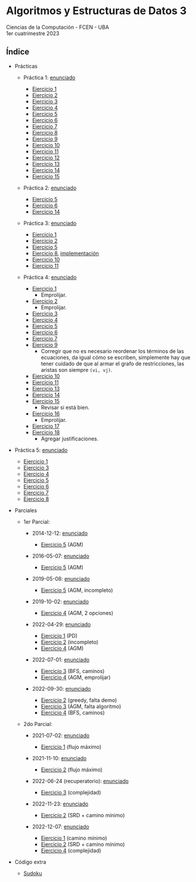 # Algoritmos y Estructuras de Datos 3

Ciencias de la Computación - FCEN - UBA\
1er cuatrimestre 2023

## Índice

- Prácticas

  - Práctica 1: [enunciado](Prácticas/Práctica1/Práctica1.pdf)
    - [Ejercicio 1](Prácticas/Práctica1/ej01)
    - [Ejercicio 2](Prácticas/Práctica1/ej02)
    - [Ejercicio 3](Prácticas/Práctica1/ej03)
    - [Ejercicio 4](Prácticas/Práctica1/ej04)
    - [Ejercicio 5](Prácticas/Práctica1/ej05)
    - [Ejercicio 6](Prácticas/Práctica1/ej06)
    - [Ejercicio 7](Prácticas/Práctica1/ej07)
    - [Ejercicio 8](Prácticas/Práctica1/ej08)
    - [Ejercicio 9](Prácticas/Práctica1/ej09)
    - [Ejercicio 10](Prácticas/Práctica1/ej10)
    - [Ejercicio 11](Prácticas/Práctica1/ej11)
    - [Ejercicio 12](Prácticas/Práctica1/ej12)
    - [Ejercicio 13](Prácticas/Práctica1/ej13)
    - [Ejercicio 14](Prácticas/Práctica1/ej14)
    - [Ejercicio 15](Prácticas/Práctica1/ej15)

  - Práctica 2: [enunciado](Prácticas/Práctica2/Práctica2.pdf)
    - [Ejercicio 5](Prácticas/Práctica2/ej05.pdf)
    - [Ejercicio 6](Prácticas/Práctica2/ej06.pdf)
    - [Ejercicio 14](Prácticas/Práctica2/ej14.pdf)

  - Práctica 3: [enunciado](Prácticas/Práctica3/Práctica3.pdf)
    - [Ejercicio 1](Prácticas/Práctica3/ej01.pdf)
    - [Ejercicio 2](Prácticas/Práctica3/ej02.pdf)
    - [Ejercicio 5](Prácticas/Práctica3/ej05.pdf)
    - [Ejercicio 8](Prácticas/Práctica3/ej08.pdf), [implementación](Prácticas/Práctica3/ej08.py)
    - [Ejercicio 10](Prácticas/Práctica3/ej10.pdf)
    - [Ejercicio 11](Prácticas/Práctica3/ej11.pdf)

  - Práctica 4: [enunciado](Prácticas/Práctica4/Práctica4.pdf)
    - [Ejercicio 1](Prácticas/Práctica4/ej01.pdf)
      - Emprolijar.
    - [Ejercicio 2](Prácticas/Práctica4/ej02.pdf)
      - Emprolijar.
    - [Ejercicio 3](Prácticas/Práctica4/ej03.pdf)
    - [Ejercicio 4](Prácticas/Práctica4/ej04.pdf)
    - [Ejercicio 5](Prácticas/Práctica4/ej05.pdf)
    - [Ejercicio 6](Prácticas/Práctica4/ej06.pdf)
    - [Ejercicio 7](Prácticas/Práctica4/ej07.pdf)
    - [Ejercicio 9](Prácticas/Práctica4/ej09.pdf)
      - Corregir que no es necesario reordenar los términos de las ecuaciones, da igual cómo se escriben, simplemente hay que tener cuidado de que al armar el grafo de restricciones, las aristas son siempre `(vi, vj)`.
    - [Ejercicio 10](Prácticas/Práctica4/ej10.pdf)
    - [Ejercicio 11](Prácticas/Práctica4/ej11.pdf)
    - [Ejercicio 13](Prácticas/Práctica4/ej13.pdf)
    - [Ejercicio 14](Prácticas/Práctica4/ej14.pdf)
    - [Ejercicio 15](Prácticas/Práctica4/ej15.pdf)
      - Revisar si está bien.
    - [Ejercicio 16](Prácticas/Práctica4/ej16.pdf)
      - Emprolijar.
    - [Ejercicio 17](Prácticas/Práctica4/ej17.pdf)
    - [Ejercicio 18](Prácticas/Práctica4/ej18.pdf)
      - Agregar justificaciones.

- Práctica 5: [enunciado](Prácticas/Práctica5/Práctica5.pdf)
    - [Ejercicio 1](Prácticas/Práctica5/ej01.pdf)
    - [Ejercicio 3](Prácticas/Práctica5/ej03.pdf)
    - [Ejercicio 4](Prácticas/Práctica5/ej04.pdf)
    - [Ejercicio 5](Prácticas/Práctica5/ej05.pdf)
    - [Ejercicio 6](Prácticas/Práctica5/ej06.pdf)
    - [Ejercicio 7](Prácticas/Práctica5/ej07.pdf)
    - [Ejercicio 8](Prácticas/Práctica5/ej08.pdf)

- Parciales

  - 1er Parcial:
    - 2014-12-12: [enunciado](Parciales/P1/2014-12-12/2014-12-12.pdf)
      - [Ejercicio 5](Parciales/P1/2014-12-12/ej05.pdf) (AGM)

    - 2016-05-07: [enunciado](Parciales/P1/2016-05-07/2016-05-07.pdf)
      - [Ejercicio 5](Parciales/P1/2016-05-07/ej05.pdf) (AGM)

    - 2019-05-08: [enunciado](Parciales/P1/2019-05-08/2019-05-08.pdf)
      - [Ejercicio 5](Parciales/P1/2019-05-08/ej05.pdf) (AGM, incompleto)

    - 2019-10-02: [enunciado](Parciales/P1/2019-10-02/2019-10-02.pdf)
      - [Ejercicio 4](Parciales/P1/2019-10-02/ej04.pdf) (AGM, 2 opciones)

    - 2022-04-29: [enunciado](Parciales/P1/2022-04-29/2022-04-29.pdf)
      - [Ejercicio 1](Parciales/P1/2022-04-29/ej01.pdf) (PD)
      - [Ejercicio 2](Parciales/P1/2022-04-29/ej02.pdf) (incompleto)
      - [Ejercicio 4](Parciales/P1/2022-04-29/ej04.pdf) (AGM)

    - 2022-07-01: [enunciado](Parciales/P1/2022-07-01/2022-07-01.pdf)
      - [Ejercicio 3](Parciales/P1/2022-07-01/ej03.pdf) (BFS, caminos)
      - [Ejercicio 4](Parciales/P1/2022-07-01/ej04.pdf) (AGM, emprolijar)

    - 2022-09-30: [enunciado](Parciales/P1/2022-09-30/2022-09-30.pdf)
      - [Ejercicio 2](Parciales/P1/2022-09-30/ej02.pdf) (greedy, falta demo)
      - [Ejercicio 3](Parciales/P1/2022-09-30/ej03.pdf) (AGM, falta algoritmo)
      - [Ejercicio 4](Parciales/P1/2022-09-30/ej04.pdf) (BFS, caminos)

  - 2do Parcial:
    - 2021-07-02: [enunciado](Parciales/P2/2021-07-02/2021-07-02.pdf)
      - [Ejercicio 1](Parciales/P2/2021-07-02/ej01.pdf) (flujo máximo)

    - 2021-11-10: [enunciado](Parciales/P2/2021-11-10/2021-11-10.pdf)
      - [Ejercicio 2](Parciales/P2/2021-11-10/ej02.pdf) (flujo máximo)

    - 2022-06-24 (recuperatorio): [enunciado](Parciales/P2/2022-06-24-recu/2022-06-24-recu.pdf)
      - [Ejercicio 3](Parciales/P2/2022-06-24-recu/ej03.pdf) (complejidad)

    - 2022-11-23: [enunciado](Parciales/P2/2022-11-23/2022-11-23.pdf)
      - [Ejercicio 2](Parciales/P2/2022-11-23/ej02.pdf) (SRD + camino mínimo)

    - 2022-12-07: [enunciado](Parciales/P2/2022-12-07/2022-12-07.pdf)
      - [Ejercicio 1](Parciales/P2/2022-12-07/ej01.pdf) (camino mínimo)
      - [Ejercicio 2](Parciales/P2/2022-12-07/ej02.pdf) (SRD + camino mínimo)
      - [Ejercicio 4](Parciales/P2/2022-12-07/ej04.pdf) (complejidad)

- Código extra

  - [Sudoku](Code/sudoku)
